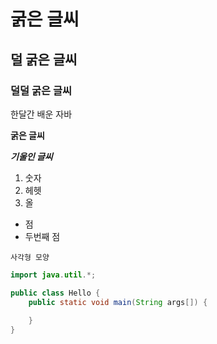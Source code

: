 # 굵은 글씨

## 덜 굵은 글씨

### 덜덜 굵은 글씨

한달간 배운 자바

**굵은 글씨**

***기울인 글씨***

1. 숫자
1. 헤헷
1. 올

- 점
- 두번째 점

`사각형 모양`

```java
import java.util.*;

public class Hello {
    public static void main(String args[]) {
        
    }
}
```